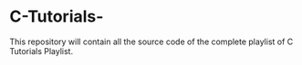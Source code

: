 # C-Tutorials-
This repository will contain all the source code of the complete playlist of C Tutorials Playlist.

